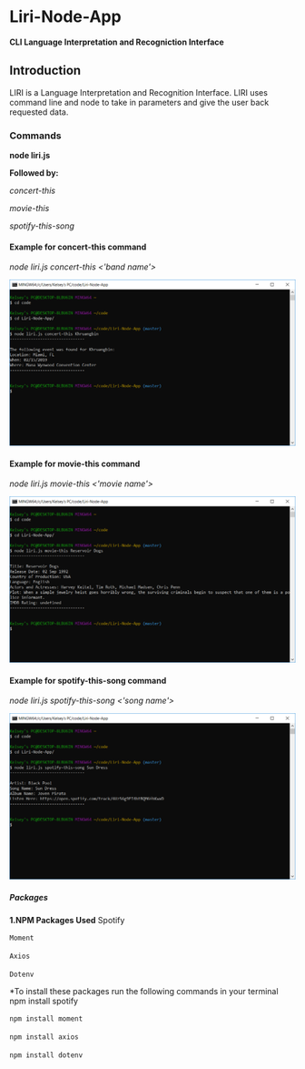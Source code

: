 # Liri-Node-App
**CLI Language Interpretation and Recogniction Interface**

## Introduction
LIRI is a Language Interpretation and Recognition Interface. LIRI uses command line and node to take in parameters and give the user back requested data.

### Commands
**node liri.js**

**Followed by:**

_concert-this_

_movie-this_

_spotify-this-song_

#### Example for concert-this command
_node liri.js concert-this <'band name'>_

![Concert-this](images/concert-this.PNG)

#### Example for movie-this command
_node liri.js movie-this <'movie name'>_

![Movie-this](images/movie-this.PNG)

#### Example for spotify-this-song command
_node liri.js spotify-this-song <'song name'>_

![Song-this](images/spotify-this.PNG)

##### Packages
**1.NPM Packages Used**
    Spotify

    Moment

    Axios

    Dotenv

*To install these packages run the following commands in your terminal
    npm install spotify

    npm install moment

    npm install axios

    npm install dotenv
    




    
